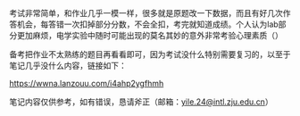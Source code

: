 考试非常简单，和作业几乎一模一样，很多就是原题改一下数据，而且有好几次作答机会，每答错一次扣掉部分分数，不会全扣，考完就知道成绩。个人认为lab部分更加麻烦，电学实验中随时可能出现的莫名其妙的意外非常考验心理素质（）

备考把作业不太熟练的题目再看看即可，因为考试没什么特别需要复习的，以至于笔记几乎没什么内容，链接如下：

https://wwna.lanzouu.com/i4ahp2ygfhmh

笔记内容仅供参考，如有错误，恳请斧正（邮箱：yile.24@intl.zju.edu.cn）
